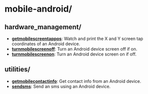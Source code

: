 
# mobile-android/

## hardware_management/

* [**getmobilescreentappos**](hardware_management/getmobilescreentappos): Watch and print the X and Y screen tap coordinates of an Android device.
* [**turnmobilescreenoff**](hardware_management/turnmobilescreenoff): Turn an Android device screen off if on.
* [**turnmobilescreenon**](hardware_management/turnmobilescreenon): Turn an Android device screen on if off.

## utilities/

* [**getmobilecontactinfo**](utilities/getmobilecontactinfo): Get contact info from an Android device.
* [**sendsms**](utilities/sendsms): Send an sms using an Android device.
